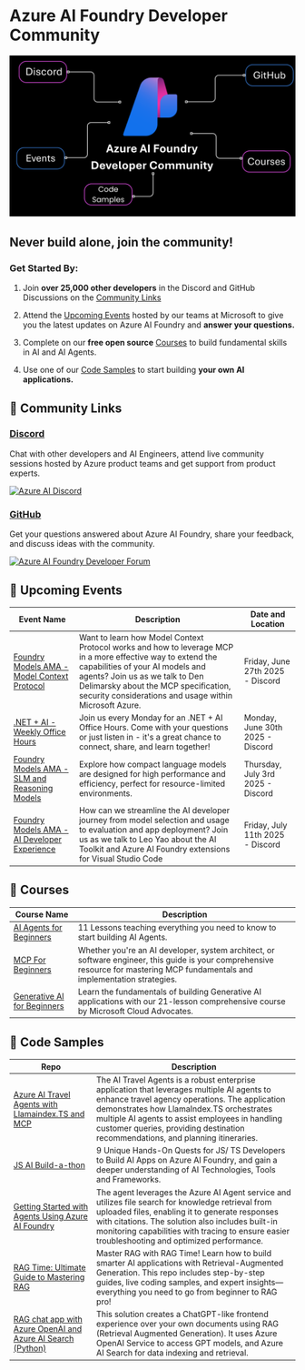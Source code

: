 # Azure AI Foundry Developer Community

![Foundry Community](./images/repo-thumbnail.png)

## Never build alone, join the community! 

### Get Started By: 

1. Join **over 25,000 other developers** in the Discord and GitHub Discussions on the [Community Links](#-community-links)

2. Attend the [Upcoming Events](#-upcoming-events) hosted by our teams at Microsoft to give you the latest updates on Azure AI Foundry and **answer your questions.**

3. Complete on our **free open source** [Courses](#-courses) to build fundamental skills in AI and AI Agents.

4. Use one of our [Code Samples](#-code-samples) to start building **your own AI applications.**

## 🔗 Community Links

### [Discord](https://discord.gg/aHu7bGMPcX)

Chat with other developers and AI Engineers, attend live community sessions hosted by Azure product teams and get support from product experts.

[![Azure AI Discord](https://dcbadge.limes.pink/api/server/kzRShWzttr)](https://discord.gg/kzRShWzttr)

### [GitHub](https://aka.ms/community/gh-discussions)

Get your questions answered about Azure AI Foundry, share your feedback, and discuss ideas with the community.

[![Azure AI Foundry Developer Forum](https://img.shields.io/badge/GitHub-Azure_AI_Foundry_Developer_Forum-blue?style=for-the-badge&logo=github&color=000000&logoColor=fff)](https://aka.ms/foundry/forum)

## 📆 Upcoming Events

| **Event Name**                                                                                                    | **Description**                                                                                                                                                                                                                                                                     | **Date and Location**              |
|-------------------------------------------------------------------------------------------------------------------|-------------------------------------------------------------------------------------------------------------------------------------------------------------------------------------------------------------------------------------------------------------------------------------|------------------------------------|
| [Foundry Models AMA - Model Context Protocol](https://discord.com/events/1113626258182504448/1382860621137317948) | Want to learn how Model Context Protocol works and how to leverage MCP in a more effective way to extend the capabilities of your AI models and agents? Join us as we talk to Den Delimarsky about the MCP specification, security considerations and usage within Microsoft Azure. | Friday, June 27th 2025 - Discord   |
| [.NET + AI - Weekly Office Hours](https://discord.gg/MkbhUsTPPe?event=1386772209611182108)                        | Join us every Monday for an .NET + AI Office Hours. Come with your questions or just listen in - it's a great chance to connect, share, and learn together!                                                                                                                         | Monday, June 30th 2025 - Discord   |
| [Foundry Models AMA - SLM and Reasoning Models](https://discord.gg/MkbhUsTPPe?event=1382861149288005693)          | Explore how compact language models are designed for high performance and efficiency, perfect for resource-limited environments.                                                                                                                                                    | Thursday, July 3rd 2025 - Discord  |
| [Foundry Models AMA - AI Developer Experience](https://discord.gg/MkbhUsTPPe?event=1382861578201858058)           | How can we streamline the AI developer journey from model selection and usage to evaluation and app deployment? Join us as we talk to Leo Yao about the AI Toolkit and Azure AI Foundry extensions for Visual Studio Code                                                           | Friday, July 11th 2025 - Discord   |                                              |                                    |

## 📕 Courses

| **Course Name**                                                                         | **Description**                                                                                                                                                                 |
|-----------------------------------------------------------------------------------------|----------------------------------------------------------------------------------------------------------------------------------------------------------------------------------|
| [AI Agents for Beginners](https://github.com/microsoft/ai-agents-for-beginners)         | 11 Lessons teaching everything you need to know to start building AI Agents.                                                                                                    |
| [MCP For Beginners](https://github.com/microsoft/mcp-for-beginners)                     | Whether you're an AI developer, system architect, or software engineer, this guide is your comprehensive resource for mastering MCP fundamentals and implementation strategies. |
| [Generative AI for Beginners](https://github.com/Microsoft/generative-ai-for-beginners) | Learn the fundamentals of building Generative AI applications with our 21-lesson comprehensive course by Microsoft Cloud Advocates.                                             |


## 🚀 Code Samples

| **Repo**                                                                                                                  | **Description**                                                                                                                                                                                                                                                                                                                  |
|---------------------------------------------------------------------------------------------------------------------------|----------------------------------------------------------------------------------------------------------------------------------------------------------------------------------------------------------------------------------------------------------------------------------------------------------------------------------|
| [Azure AI Travel Agents with Llamaindex.TS and MCP](https://github.com/Azure-Samples/azure-ai-travel-agents)              | The AI Travel Agents is a robust enterprise application that leverages multiple AI agents to enhance travel agency operations. The application demonstrates how LlamaIndex.TS orchestrates multiple AI agents to assist employees in handling customer queries, providing destination recommendations, and planning itineraries. |
| [JS AI Build-a-thon](https://github.com/Azure-Samples/JS-AI-Build-a-thon?tab=readme-ov-file)                              | 9 Unique Hands-On Quests for JS/ TS Developers to Build AI Apps on Azure AI Foundry, and gain a deeper understanding of AI Technologies, Tools and Frameworks.                                                                                                                                                                   |
| [Getting Started with Agents Using Azure AI Foundry](https://github.com/Azure-Samples/get-started-with-ai-agents)         | The agent leverages the Azure AI Agent service and utilizes file search for knowledge retrieval from uploaded files, enabling it to generate responses with citations. The solution also includes built-in monitoring capabilities with tracing to ensure easier troubleshooting and optimized performance.                      |
| [RAG Time: Ultimate Guide to Mastering RAG](https://github.com/microsoft/rag-time)                                        | Master RAG with RAG Time! Learn how to build smarter AI applications with Retrieval-Augmented Generation. This repo includes step-by-step guides, live coding samples, and expert insights—everything you need to go from beginner to RAG pro!                                                                                   |
| [RAG chat app with Azure OpenAI and Azure AI Search (Python)](https://github.com/Azure-Samples/azure-search-openai-demo>) | This solution creates a ChatGPT-like frontend experience over your own documents using RAG (Retrieval Augmented Generation). It uses Azure OpenAI Service to access GPT models, and Azure AI Search for data indexing and retrieval.                                                                                             |



